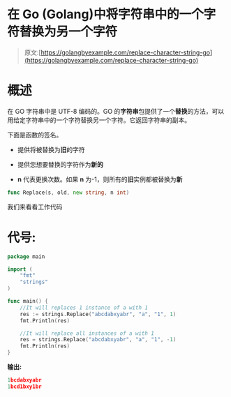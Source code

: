# 在 Go (Golang)中将字符串中的一个字符替换为另一个字符

> 原文:[https://golangbyexample.com/replace-character-string-go](https://golangbyexample.com/replace-character-string-go)

# **概述**

在 GO 字符串中是 UTF-8 编码的。GO 的**字符串**包提供了一个**替换**的方法，可以用给定字符串中的一个字符替换另一个字符。它返回字符串的副本。

下面是函数的签名。

*   提供将被替换为**旧**的字符

*   提供您想要替换的字符作为**新的**

*   **n** 代表更换次数。如果 **n** 为-1，则所有的**旧**实例都被替换为**新**

```go
func Replace(s, old, new string, n int)
```

我们来看看工作代码

# **代号:**

```go
package main

import (
    "fmt"
    "strings"
)

func main() {
    //It will replaces 1 instance of a with 1
    res := strings.Replace("abcdabxyabr", "a", "1", 1)
    fmt.Println(res)

    //It will replace all instances of a with 1
    res = strings.Replace("abcdabxyabr", "a", "1", -1)
    fmt.Println(res)
}
```

**输出:**

```go
1bcdabxyabr
1bcd1bxy1br
```